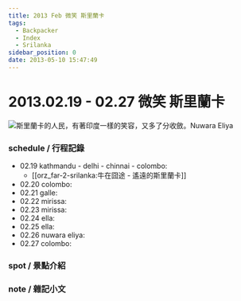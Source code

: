 ```yaml
---
title: 2013 Feb 微笑 斯里蘭卡
tags:
  - Backpacker
  - Index
  - Srilanka
sidebar_position: 0
date: 2013-05-10 15:47:49
---
```


# 2013.02.19 - 02.27 微笑 斯里蘭卡

![斯里蘭卡的人民，有著印度一樣的笑容，又多了分收斂。Nuwara Eliya](http://farm9.staticflickr.com/8087/8528951709_fa3ac57ef5_c.jpg)

### schedule / 行程記錄

- 02.19 kathmandu - delhi - chinnai - colombo:
  - [[orz_far-2-srilanka:牛在囧途 - 遙遠的斯里蘭卡]]
- 02.20 colombo:
- 02.21 galle:
- 02.22 mirissa:
- 02.23 mirissa:
- 02.24 ella:
- 02.25 ella:
- 02.26 nuwara eliya:
- 02.27 colombo:

### spot / 景點介紹

### note / 雜記小文
